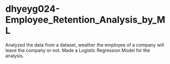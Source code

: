 # dhyeyg024-Employee_Retention_Analysis_by_ML
Analyzed the data from a dataset, weather the employee of a company will leave the company or not. Made a Logistic Regression Model for the analysis. 
